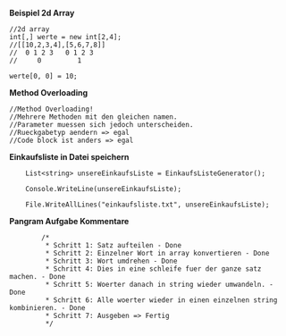 **Beispiel 2d Array**

    //2d array
    int[,] werte = new int[2,4];
    //[[10,2,3,4],[5,6,7,8]]
    //  0 1 2 3   0 1 2 3
    //     0         1

    werte[0, 0] = 10;

**Method Overloading**

    //Method Overloading!
    //Mehrere Methoden mit den gleichen namen.
    //Parameter muessen sich jedoch unterscheiden.
    //Rueckgabetyp aendern => egal
    //Code block ist anders => egal

**Einkaufsliste in Datei speichern**

        List<string> unsereEinkaufsListe = EinkaufsListeGenerator();

        Console.WriteLine(unsereEinkaufsListe);

        File.WriteAllLines("einkaufsliste.txt", unsereEinkaufsListe);

**Pangram Aufgabe Kommentare**

            /*
             * Schritt 1: Satz aufteilen - Done
             * Schritt 2: Einzelner Wort in array konvertieren - Done
             * Schritt 3: Wort umdrehen - Done
             * Schritt 4: Dies in eine schleife fuer der ganze satz machen. - Done
             * Schritt 5: Woerter danach in string wieder umwandeln. - Done
             * Schritt 6: Alle woerter wieder in einen einzelnen string kombinieren. - Done
             * Schritt 7: Ausgeben => Fertig
             */